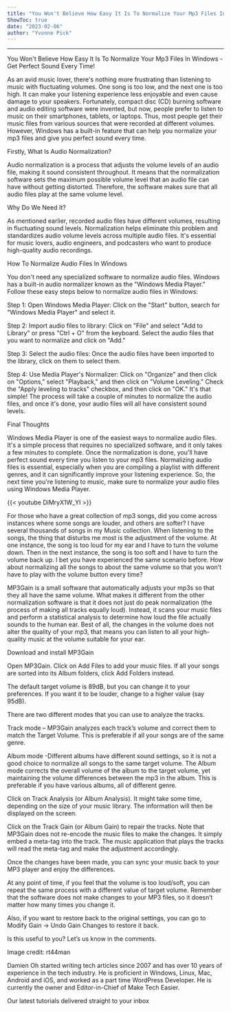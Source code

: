 ```yaml
---
title: "You Won't Believe How Easy It Is To Normalize Your Mp3 Files In Windows - Get Perfect Sound Every Time!"
ShowToc: true 
date: "2023-02-06"
author: "Yvonne Pick"
---
```

*****
You Won't Believe How Easy It Is To Normalize Your Mp3 Files In Windows - Get Perfect Sound Every Time!

As an avid music lover, there's nothing more frustrating than listening to music with fluctuating volumes. One song is too low, and the next one is too high. It can make your listening experience less enjoyable and even cause damage to your speakers. Fortunately, compact disc (CD) burning software and audio editing software were invented, but now, people prefer to listen to music on their smartphones, tablets, or laptops. Thus, most people get their music files from various sources that were recorded at different volumes. However, Windows has a built-in feature that can help you normalize your mp3 files and give you perfect sound every time.

Firstly, What Is Audio Normalization?

Audio normalization is a process that adjusts the volume levels of an audio file, making it sound consistent throughout. It means that the normalization software sets the maximum possible volume level that an audio file can have without getting distorted. Therefore, the software makes sure that all audio files play at the same volume level.

Why Do We Need It?

As mentioned earlier, recorded audio files have different volumes, resulting in fluctuating sound levels. Normalization helps eliminate this problem and standardizes audio volume levels across multiple audio files. It's essential for music lovers, audio engineers, and podcasters who want to produce high-quality audio recordings.

How To Normalize Audio Files In Windows

You don't need any specialized software to normalize audio files. Windows has a built-in audio normalizer known as the "Windows Media Player." Follow these easy steps below to normalize audio files in Windows:

Step 1: Open Windows Media Player: Click on the "Start" button, search for "Windows Media Player" and select it.

Step 2: Import audio files to library: Click on "File" and select "Add to Library" or press "Ctrl + O" from the keyboard. Select the audio files that you want to normalize and click on "Add."

Step 3: Select the audio files: Once the audio files have been imported to the library, click on them to select them.

Step 4: Use Media Player's Normalizer: Click on "Organize" and then click on "Options," select "Playback," and then click on "Volume Leveling." Check the "Apply leveling to tracks" checkbox, and then click on "OK." It's that simple! The process will take a couple of minutes to normalize the audio files, and once it's done, your audio files will all have consistent sound levels.

Final Thoughts

Windows Media Player is one of the easiest ways to normalize audio files. It's a simple process that requires no specialized software, and it only takes a few minutes to complete. Once the normalization is done, you'll have perfect sound every time you listen to your mp3 files. Normalizing audio files is essential, especially when you are compiling a playlist with different genres, and it can significantly improve your listening experience. So, the next time you're listening to music, make sure to normalize your audio files using Windows Media Player.

{{< youtube DiMryX1W_YI >}} 



For those who have a great collection of mp3 songs, did you come across instances where some songs are louder, and others are softer? I have several thousands of songs in my Music collection. When listening to the songs, the thing that disturbs me most is the adjustment of the volume. At one instance, the song is too loud for my ear and I have to turn the volume down. Then in the next instance, the song is too soft and I have to turn the volume back up. I bet you have experienced the same scenario before. How about normalizing all the songs to about the same volume so that you won’t have to play with the volume button every time?

MP3Gain is a small software that automatically adjusts your mp3s so that they all have the same volume. What makes it different from the other normalization software is that it does not just do peak normalization (the process of making all tracks equally loud). Instead, it scans your music files and perform a statistical analysis to determine how loud the file actually sounds to the human ear. Best of all, the changes in the volume does not alter the quality of your mp3, that means you can listen to all your high-quality music at the volume suitable for your ear.
 
Download and install MP3Gain
 
Open MP3Gain. Click on Add Files to add your music files. If all your songs are sorted into its Album folders, click Add Folders instead.
 

 
The default target volume is 89dB, but you can change it to your preferences. If you want it to be louder, change to a higher value (say 95dB).
 
There are two different modes that you can use to analyze the tracks. 
 
Track mode – MP3Gain analyzes each track’s volume and correct them to match the Target Volume. This is preferable if all your songs are of the same genre. 
 
Album mode -Different albums have different sound settings, so it is not a good choice to normalize all songs to the same target volume. The Album mode corrects the overall volume of the album to the target volume, yet maintaining the volume differences between the mp3 in the album. This is preferable if you have various albums, all of different genre. 
 
Click on Track Analysis (or Album Analysis). It might take some time, depending on the size of your music library. The information will then be displayed on the screen.
 
Click on the Track Gain (or Album Gain) to repair the tracks. Note that MP3Gain does not re-encode the music files to make the changes. It simply embed a meta-tag into the track. The music application that plays the tracks will read the meta-tag and make the adjustment accordingly.
 
Once the changes have been made, you can sync your music back to your MP3 player and enjoy the differences.
 
At any point of time, if you feel that the volume is too loud/soft, you can repeat the same process with a different value of target volume. Remember that the software does not make changes to your MP3 files, so it doesn’t matter how many times you change it.
 
Also, if you want to restore back to the original settings, you can go to Modify Gain -> Undo Gain Changes to restore it back.
 
Is this useful to you? Let’s us know in the comments.
 
Image credit: rt44man
 
Damien Oh started writing tech articles since 2007 and has over 10 years of experience in the tech industry. He is proficient in Windows, Linux, Mac, Android and iOS, and worked as a part time WordPress Developer. He is currently the owner and Editor-in-Chief of Make Tech Easier.
 
Our latest tutorials delivered straight to your inbox




